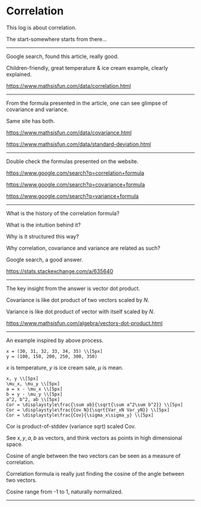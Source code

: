 # Correlation

This log is about correlation.

The start-somewhere starts from there...

---

Google search, found this article, really good.

Children-friendly, great temperature & ice cream example, clearly explained.

https://www.mathsisfun.com/data/correlation.html

---

From the formula presented in the article,
one can see glimpse of covariance and variance.

Same site has both.

https://www.mathsisfun.com/data/covariance.html

https://www.mathsisfun.com/data/standard-deviation.html

---

Double check the formulas presented on the website.

https://www.google.com/search?q=correlation+formula

https://www.google.com/search?q=covariance+formula

https://www.google.com/search?q=variance+formula

---

What is the history of the correlation formula?

What is the intuition behind it?

Why is it structured this way?

Why correlation, covariance and variance
are related as such?

Google search, a good answer.

https://stats.stackexchange.com/a/635640

---

The key insight from the answer is vector dot product.

Covariance is like dot product
of two vectors scaled by $N$.

Variance is like dot product
of vector with itself scaled by $N$.

https://www.mathsisfun.com/algebra/vectors-dot-product.html

---

An example inspired by above process.

```meth
x = (30, 31, 32, 33, 34, 35) \\[5px]
y = (100, 150, 200, 250, 300, 350)
```

$x$ is temperature,
$y$ is ice cream sale,
$\mu$ is mean.

```meth
x, y \\[5px]
\mu_x, \mu_y \\[5px]
a = x - \mu_x \\[5px]
b = y - \mu_y \\[5px]
a^2, b^2, ab \\[5px]
Cor = \displaystyle\frac{\sum ab}{\sqrt{\sum a^2\sum b^2}} \\[5px]
Cor = \displaystyle\frac{Cov N}{\sqrt{Var_xN Var_yN}} \\[5px]
Cor = \displaystyle\frac{Cov}{\sigma_x\sigma_y} \\[5px]
```

Cor is product-of-stddev (variance sqrt) scaled Cov.

See $x,y,a,b$ as vectors,
and think vectors as points in high dimensional space.

Cosine of angle between the two vectors
can be seen as a measure of correlation.

Correlation formula is really just
finding the cosine of the angle
between two vectors.

Cosine range from -1 to 1,
naturally normalized.

---

<link rel="stylesheet" href="https://cainy19com.github.io/katex/katex.min.css">
<script src="https://cainy19com.github.io/katex/katex.min.js"></script>
<script src="https://cainy19com.github.io/katex/format.js"><script>
